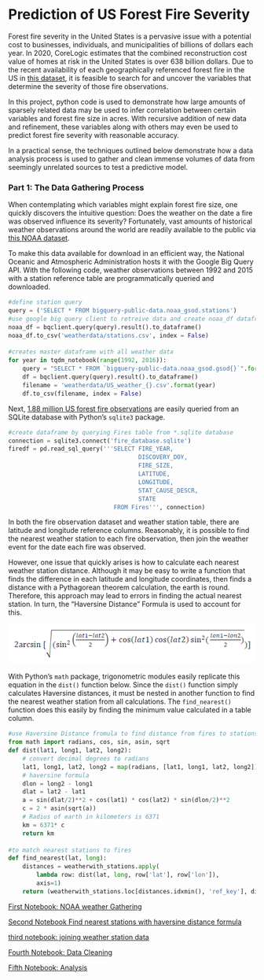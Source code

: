 # Prediction of US Forest Fire Severity

Forest fire severity in the United States is a pervasive issue with a potential cost to businesses, individuals, and municipalities of billions of dollars each year. In 2020, CoreLogic estimates that the combined reconstruction cost value of homes at risk in the United States is over 638 billion dollars. Due to the recent availability of each geographically referenced forest fire in the US in [this dataset](https://www.kaggle.com/rtatman/188-million-us-wildfires), it is feasible to search for and uncover the variables that determine the severity of those fire observations. 

In this project, python code is used to demonstrate how large amounts of sparsely related data may be used to infer correlation between certain variables and forest fire size in acres. With recursive addition of new data and refinement, these variables along with others may even be used to predict forest fire severity with reasonable accuracy.  

In a practical sense, the techniques outlined below demonstrate how a data analysis process is used to gather and clean immense volumes of data from seemingly unrelated sources to test a predictive model.

### Part 1: The Data Gathering Process

When contemplating which variables might explain forest fire size, one quickly discovers the intuitive question: Does the weather on the date a fire was observed influence its severity?  Fortunately, vast amounts of historical weather observations around the world are readily available to the public via [this NOAA dataset]( https://www.kaggle.com/noaa/gsod).

To make this data available for download in an efficient way, the National Oceanic and Atmospheric Administration hosts it with the Google Big Query API. With the following code, weather observations between 1992 and 2015 with a station reference table are programmatically queried and downloaded.

``` python
#define station query
query = ('SELECT * FROM bigquery-public-data.noaa_gsod.stations')
#use google big query client to retreive data and create noaa_df dataframe
noaa_df = bqclient.query(query).result().to_dataframe()
noaa_df.to_csv('weatherdata/stations.csv', index = False)

#creates master dataframe with all weather data
for year in tqdm_notebook(range(1992, 2016)):
    query = "SELECT * FROM `bigquery-public-data.noaa_gsod.gsod{}`".format(year)
    df = bqclient.query(query).result().to_dataframe()
    filename = 'weatherdata/US_weather_{}.csv'.format(year)
    df.to_csv(filename, index = False)
```

Next, [1.88 million US forest fire observations]( https://www.kaggle.com/rtatman/188-million-us-wildfires) are easily queried from an SQLite database with Python’s `sqlite3` package.

``` python
#create dataframe by querying Fires table from *.sqlite database
connection = sqlite3.connect('fire_database.sqlite')
firedf = pd.read_sql_query('''SELECT FIRE_YEAR,
                                     DISCOVERY_DOY,
                                     FIRE_SIZE,
                                     LATITUDE,
                                     LONGITUDE,
                                     STAT_CAUSE_DESCR,
                                     STATE
                              FROM Fires''', connection)
```

In both the fire observation dataset and weather station table, there are latitude and longitude reference columns. Reasonably, it is possible to find the nearest weather station to each fire observation, then join the weather event for the date each fire was observed. 

However, one issue that quickly arises is how to calculate each nearest weather station distance. Although it may be easy to write a function that finds the difference in each latitude and longitude coordinates, then finds a distance with a Pythagorean theorem calculation, the earth is round. Therefore, this approach may lead to errors in finding the actual nearest station. In turn, the “Haversine Distance” Formula is used to account for this.

![haversine distance formula](haversine_distance_formula.png)

With Python’s `math` package, trigonometric modules easily replicate this equation in the `dist()` function below. Since the `dist()` function simply calculates Haversine distances, it must be nested in another function to find the nearest weather station from all calculations. The `find_nearest()` function does this easily by finding the minimum value calculated in a table column.

``` python
#use Haversine Distance fromula to find distance from fires to stations
from math import radians, cos, sin, asin, sqrt
def dist(lat1, long1, lat2, long2):
    # convert decimal degrees to radians 
    lat1, long1, lat2, long2 = map(radians, [lat1, long1, lat2, long2])
    # haversine formula 
    dlon = long2 - long1 
    dlat = lat2 - lat1 
    a = sin(dlat/2)**2 + cos(lat1) * cos(lat2) * sin(dlon/2)**2
    c = 2 * asin(sqrt(a)) 
    # Radius of earth in kilometers is 6371
    km = 6371* c
    return km

#to match nearest stations to fires
def find_nearest(lat, long):
    distances = weatherwith_stations.apply(
        lambda row: dist(lat, long, row['lat'], row['lon']), 
        axis=1)
    return (weatherwith_stations.loc[distances.idxmin(), 'ref_key'], distances.min())
```



[First Notebook: NOAA weather Gathering](https://github.com/Jeff-VA/Sample-Projects/blob/gh-pages/forest_fire_project/Step_1_NOAA_weather_data_gathering_notebook.ipynb)

[Second Notebook Find nearest stations with haversine distance formula](https://github.com/Jeff-VA/Sample-Projects/blob/gh-pages/forest_fire_project/Step_2_Find_nearest_stations.ipynb)

[third notebook: joining weather station data](https://github.com/Jeff-VA/Sample-Projects/blob/gh-pages/forest_fire_project/Step_3_Join_stations_and_weather_data.ipynb)

[Fourth Notebook: Data Cleaning](https://github.com/Jeff-VA/Sample-Projects/blob/gh-pages/forest_fire_project/Step%204%20Data%20Cleaning%20and%20Preparation.ipynb)

[Fifth Notebook: Analysis](https://github.com/Jeff-VA/Sample-Projects/blob/gh-pages/forest_fire_project/Step%205%20Analysis.ipynb)

``` python

```

